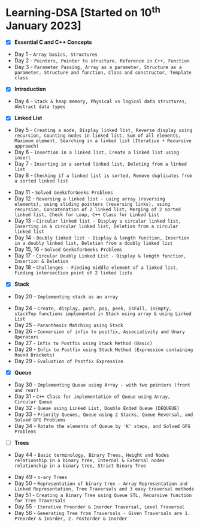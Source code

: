 # Learning-DSA [Started on 10<sup>th</sup> January 2023]
- [X] **Essential C and C++ Concepts**
- Day 1 - ```Array basics, Structures```
- Day 2 - ```Pointers, Pointer to structure, Reference in C++, Function```
- Day 3 - ```Parameter Passing, Array as a parameter, Structure as a parameter, Structure and function, Class and constructor, Template class```
- [X] **Introduction**
- Day 4 - ```Stack & heap memory, Physical vs logical data structures, Abstract data types```
- [X] **Linked List**
- Day 5 - ```Creating a node, Display linked list, Reverse display using recursion, Counting nodes in linked list, Sum of all elements, Maximum element, Searching in a linked list (Iterative + Recursive approach)```
- Day 6 - ```Insertion in a linked list, Create a linked list using insert```
- Day 7 - ```Inserting in a sorted linked list, Deleting from a linked list```
- Day 8 - ```Checking if a linked list is sorted, Remove duplicates from a sorted linked list```
<!--   - Day 9, 10 - ```Busy at College (Due to Event Planning)```-->
- Day 11 - ```Solved GeeksforGeeks Problems```
- Day 12 - ```Reversing a linked list - using array (reversing elements), using sliding pointers (reversing links), using recursion, Concatenation of 2 linked list, Merging of 2 sorted linked list, Check for Loop, C++ Class for Linked List```
- Day 13 - ```Circular linked list - Display a circular linked list, Inserting in a circular linked list, Deletion from a circular linked list```
- Day 14 - ```Doubly linked list - Display & length function, Insertion in a doubly linked list, Deletion from a doubly linked list```
- Day 15, 16 - ```Solved GeeksforGeeks Problems```
- Day 17 - ```Circular Doubly Linked List - Display & length function, Insertion & Deletion```
- Day 18 - ```Challenges - Finding middle element of a linked list, Finding intersection point of 2 linked lists```
<!--   - Day 19 - ```Busy (Conducted an event at discord) ```-->
- [X] **Stack**
- Day 20 - ```Implementing stack as an array```
<!--   - Day 21 - ```Procrastination```-->
<!--   - Day 22 & 23 - ```Made a Quiz game + Weather app using HTML, CSS, and JS (Internship)```-->
- Day 24 - ```Create, display, push, pop, peek, isFull, isEmpty, stackTop functions implemented in Stack using array & using Linked List``` 
- Day 25 - ```Paranthesis Matching using Stack```
- Day 26 - ```Conversion of infix to postfix, Associativity and Unary Operators```
- Day 27 - ```Infix to Postfix using Stack Method (Basic)```
- Day 28 - ```Infix to Postfix using Stack Method (Expression containing Round Brackets)```
- Day 29 - ```Evaluation of Postfix Expression```
- [X] **Queue**
- Day 30 - ```Implementing Queue using Array - with two pointers (front and rear)```
- Day 31 - ```C++ Class for implementation of Queue using Array, Circular Queue```
- Day 32 - ```Queue using Linked List, Double Ended Queue (DEQUEUE)```
- Day 33 - ```Priority Queues, Queue using 2 Stacks, Queue Reversal, and Solved GFG Problems```
- Day 34 - ```Rotate the elements of Queue by 'K' steps, and Solved GFG Problems```
<!--   ```10 Days Break (felt sick)```-->
- [ ] **Trees**
- Day 44 - ```Basic terminology, Binary Trees, Height and Nodes relationship in a binary tree, Internal & External nodes relationship in a binary tree, Strict Binary Tree```
<!--   ```4 Days Break (college assignments, etc)```-->
- Day 49 - ```n-ary Trees```
- Day 50 - ```Representation of binary tree - Array Representation and Linked Representation, Tree Traversals and 3 easy traversal methods```
- Day 51 - ```Creating a Binary Tree using Queue STL, Recursive function for Tree Traversals```
- Day 55 - ```Iterative Preorder & Inorder Traversal, Level Traversal```
- Day 56 - ```Generating Tree from Traversals - Given Traversals are 1. Preorder & Inorder, 2. Postorder & Inorder```

